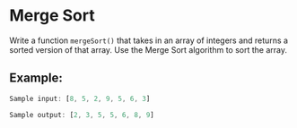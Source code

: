 # Merge Sort

Write a function `mergeSort()` that takes in an array of integers and returns a sorted version of that array. Use the Merge Sort algorithm to sort the array.

## **Example:**

```javascript
Sample input: [8, 5, 2, 9, 5, 6, 3]

Sample output: [2, 3, 5, 5, 6, 8, 9]
```
